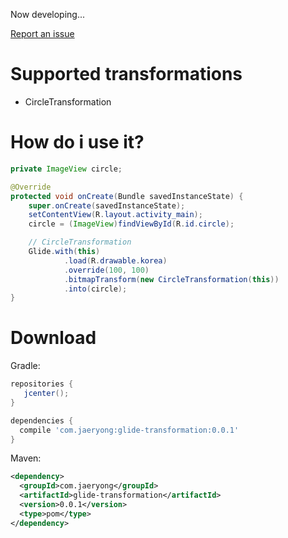 Now developing...

[Report an issue](https://github.com/simsi6/glide-transformation/issues)


Supported transformations
=

* CircleTransformation

How do i use it?
=
```Java
private ImageView circle;

@Override
protected void onCreate(Bundle savedInstanceState) {
    super.onCreate(savedInstanceState);
    setContentView(R.layout.activity_main);
    circle = (ImageView)findViewById(R.id.circle);

    // CircleTransformation
    Glide.with(this)
            .load(R.drawable.korea)
            .override(100, 100)
            .bitmapTransform(new CircleTransformation(this))
            .into(circle);
}
```


Download
=

Gradle:
```gradle
repositories {
   jcenter();
}

dependencies {
  compile 'com.jaeryong:glide-transformation:0.0.1'
}
```

Maven:
```xml
<dependency>
  <groupId>com.jaeryong</groupId>
  <artifactId>glide-transformation</artifactId>
  <version>0.0.1</version>
  <type>pom</type>
</dependency>
```
